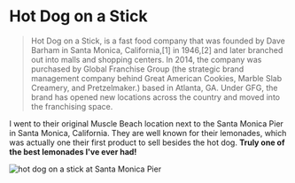 # Hot Dog on a Stick
>Hot Dog on a Stick, is a fast food company that was founded by Dave Barham in Santa Monica, California,[1] in 1946,[2] and later branched out into malls and shopping centers. In 2014, the company was purchased by Global Franchise Group (the strategic brand management company behind Great American Cookies, Marble Slab Creamery, and Pretzelmaker.) based in Atlanta, GA. Under GFG, the brand has opened new locations across the country and moved into the franchising space.

I went to their original Muscle Beach location next to the Santa Monica Pier in Santa Monica, California. They are well known for their lemonades, which was actually one their first product to sell besides the hot dog.
**Truly one of the best lemonades I've ever had!**

![hot dog on a stick at Santa Monica Pier](http://www.welikela.com/wp-content/uploads/2016/02/hot-dog-on-a-strick-santa-monica.jpg)
